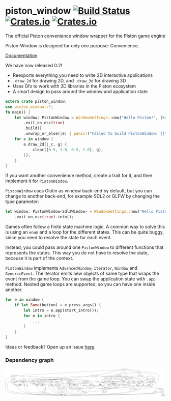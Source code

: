 # piston_window [![Build Status](https://travis-ci.org/PistonDevelopers/piston_window.svg?branch=master)](https://travis-ci.org/PistonDevelopers/piston_window) [![Crates.io](https://img.shields.io/crates/v/piston_window.svg)](https://crates.io/crates/piston_window) [![Crates.io](https://img.shields.io/crates/l/piston_window.svg)](https://github.com/PistonDevelopers/piston_window/blob/master/LICENSE)
The official Piston convenience window wrapper for the Piston game engine

Piston-Window is designed for only one purpose: Convenience.

[Documentation](http://docs.piston.rs/piston_window/piston_window/)

We have now released 0.2!

* Reexports everything you need to write 2D interactive applications
* `.draw_2d` for drawing 2D, and `.draw_3d` for drawing 3D
* Uses Gfx to work with 3D libraries in the Piston ecosystem
* A smart design to pass around the window and application state

```Rust
extern crate piston_window;
use piston_window::*;
fn main() {
    let window: PistonWindow = WindowSettings::new("Hello Piston!", (640, 480))
        .exit_on_esc(true)
        .build()
        .unwrap_or_else(|e| { panic!("Failed to build PistonWindow: {}", e) });
    for e in window {
        e.draw_2d(|_c, g| {
            clear([0.5, 1.0, 0.5, 1.0], g);
        });
    }
}
```

If you want another convenience method, create a trait for it,
and then implement it for `PistonWindow`.

`PistonWindow` uses Glutin as window back-end by default,
but you can change to another back-end, for example SDL2 or GLFW by changing the type parameter:

```Rust
let window: PistonWindow<Sdl2Window> = WindowSettings::new("Hello Piston!", [640, 480])
    .exit_on_esc(true).into();
```

Games often follow a finite state machine logic.
A common way to solve this is using an `enum` and a loop for the different states.
This can be quite buggy, since you need to resolve the state for each event.

Instead, you could pass around one `PistonWindow` to different functions that represents the states.
This way you do not have to resolve the state, because it is part of the context.

`PistonWindow` implements `AdvancedWindow`, `Iterator`, `Window` and `GenericEvent`.
The iterator emits new objects of same type that wraps the event from the game loop.
You can swap the application state with `.app` method.
Nested game loops are supported, so you can have one inside another.

```Rust
for e in window {
    if let Some(button) = e.press_args() {
        let intro = e.app(start_intro());
        for e in intro {
            ...
        }
    }
}
```

Ideas or feedback? Open up an issue [here](https://github.com/pistondevelopers/piston_window/issues).

### Dependency graph

![Dependencies](./Cargo.png)
